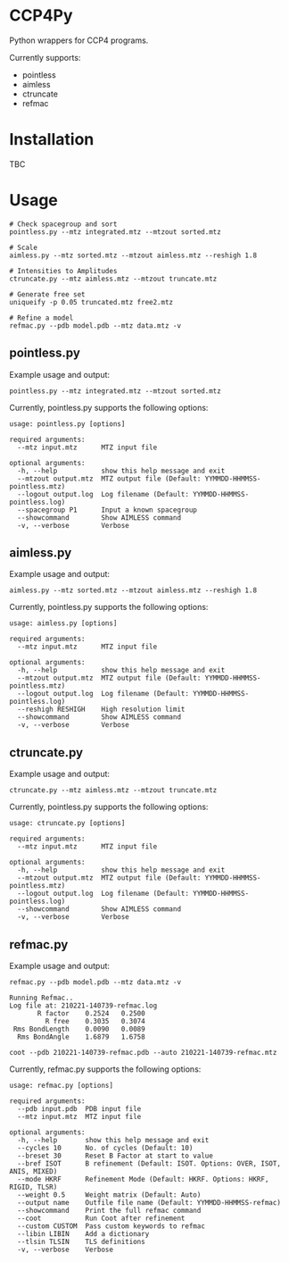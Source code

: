 # CCP4Py
Python wrappers for CCP4 programs.

Currently supports:
- pointless
- aimless
- ctruncate
- refmac

# Installation
TBC

# Usage

```
# Check spacegroup and sort
pointless.py --mtz integrated.mtz --mtzout sorted.mtz

# Scale
aimless.py --mtz sorted.mtz --mtzout aimless.mtz --reshigh 1.8

# Intensities to Amplitudes
ctruncate.py --mtz aimless.mtz --mtzout truncate.mtz

# Generate free set
uniqueify -p 0.05 truncated.mtz free2.mtz

# Refine a model
refmac.py --pdb model.pdb --mtz data.mtz -v
```




## pointless.py
Example usage and output:
```
pointless.py --mtz integrated.mtz --mtzout sorted.mtz
```

Currently, pointless.py supports the following options:
```
usage: pointless.py [options]

required arguments:
  --mtz input.mtz      MTZ input file

optional arguments:
  -h, --help           show this help message and exit
  --mtzout output.mtz  MTZ output file (Default: YYMMDD-HHMMSS-pointless.mtz)
  --logout output.log  Log filename (Default: YYMMDD-HHMMSS-pointless.log)
  --spacegroup P1      Input a known spacegroup
  --showcommand        Show AIMLESS command
  -v, --verbose        Verbose
```




## aimless.py
Example usage and output:
```
aimless.py --mtz sorted.mtz --mtzout aimless.mtz --reshigh 1.8
```
Currently, pointless.py supports the following options:

```
usage: aimless.py [options]

required arguments:
  --mtz input.mtz      MTZ input file

optional arguments:
  -h, --help           show this help message and exit
  --mtzout output.mtz  MTZ output file (Default: YYMMDD-HHMMSS-pointless.mtz)
  --logout output.log  Log filename (Default: YYMMDD-HHMMSS-pointless.log)
  --reshigh RESHIGH    High resolution limit
  --showcommand        Show AIMLESS command
  -v, --verbose        Verbose
```

## ctruncate.py
Example usage and output:
```
ctruncate.py --mtz aimless.mtz --mtzout truncate.mtz
```
Currently, pointless.py supports the following options:

```
usage: ctruncate.py [options]

required arguments:
  --mtz input.mtz      MTZ input file

optional arguments:
  -h, --help           show this help message and exit
  --mtzout output.mtz  MTZ output file (Default: YYMMDD-HHMMSS-pointless.mtz)
  --logout output.log  Log filename (Default: YYMMDD-HHMMSS-pointless.log)
  --showcommand        Show AIMLESS command
  -v, --verbose        Verbose
```






## refmac.py

Example usage and output:
```
refmac.py --pdb model.pdb --mtz data.mtz -v

Running Refmac..
Log file at: 210221-140739-refmac.log
       R factor    0.2524   0.2500
         R free    0.3035   0.3074
 Rms BondLength    0.0090   0.0089
  Rms BondAngle    1.6879   1.6758

coot --pdb 210221-140739-refmac.pdb --auto 210221-140739-refmac.mtz
```

Currently, refmac.py supports the following options:
```
usage: refmac.py [options]

required arguments:
  --pdb input.pdb  PDB input file
  --mtz input.mtz  MTZ input file

optional arguments:
  -h, --help       show this help message and exit
  --cycles 10      No. of cycles (Default: 10)
  --breset 30      Reset B Factor at start to value
  --bref ISOT      B refinement (Default: ISOT. Options: OVER, ISOT, ANIS, MIXED)
  --mode HKRF      Refinement Mode (Default: HKRF. Options: HKRF, RIGID, TLSR)
  --weight 0.5     Weight matrix (Default: Auto)
  --output name    Outfile file name (Default: YYMMDD-HHMMSS-refmac)
  --showcommand    Print the full refmac command
  --coot           Run Coot after refinement
  --custom CUSTOM  Pass custom keywords to refmac
  --libin LIBIN    Add a dictionary
  --tlsin TLSIN    TLS definitions
  -v, --verbose    Verbose
```
